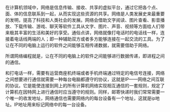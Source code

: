 在计算机领域中，网络是信息传输、接收、共享的虚拟平台，通过它把各个点、面、体的信息联系到一起，从而实现这些资源的共享。网络是人类发展史来最重要的发明，提高了科技和人类社会的发展。网络会借助文字阅读、图片查看、影音播放、下载传输、游戏、聊天等软件工具从文字、图片、声音、视频等方面给人们带来极其丰富的生活和美好的享受。通俗点讲，网络就像打电话时的电话线一样，连接着电话线两端的人；即一种辅助双方或者多方能够连接在一起交流的工具。为了让在不同的电脑上运行的软件之间能够互相传递数据，就需要借助于网络。

所谓网络编程就是，让在不同的电脑上的软件之间能够进行数据传递，即进程之间的通信。

和打电话一样，需要有运营商座机终端或者手机终端通过特定的电信号连接，网络之间想要进行通信就需要一种每台电脑都遵守的协议，这就是IP——网络之间互联的协议。它是能使连接到网上的所有计算机网络实现相互通信的一套规则，规定了计算机在因特网上进行通信时应当遵守的规则。同样，邮寄快递时我们常常需要一个唯一的收发地址，网络通信也需要网络内的每台设备有一个地址，这就是ip地址。IP地址用来标记网络中的每一台设备。

